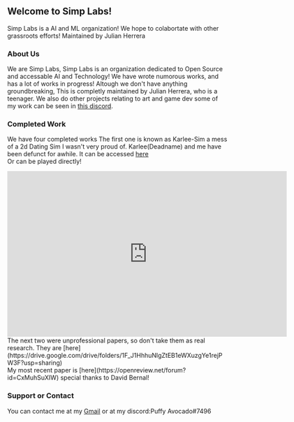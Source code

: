 ## Welcome to Simp Labs!

Simp Labs is a AI and ML organization! We hope to colabortate with other grassroots efforts! 
Maintained by Julian Herrera

### About Us

We are Simp Labs, Simp Labs is an organization dedicated to Open Source and accessable AI and Technology! 
We have wrote numorous works, and has a lot of works in progress!
Altough we don't have anything groundbreaking, This is completly maintained by Julian Herrera, who is a teenager.
We also do other projects relating to art and game dev some of my work can be seen in [this discord](https://discord.gg/f7BByBUZHX).

### Completed Work

We have four completed works
The first one is known as Karlee-Sim a mess of a 2d Dating Sim I wasn't very proud of. Karlee(Deadname) and me have been defunct for awhile.
It can be accessed [here](https://puffy310.itch.io/karleesim) <br/>
Or can be played directly! 
<iframe src="https://itch.io/embed-upload/4077513?color=2b2d3e" allowfullscreen="" width="640" height="380" frameborder="0"><a href="https://puffy310.itch.io/karleesim">Play Karlee Sim on itch.io</a></iframe>
The next two were unprofessional papers, so don't take them as real research.
They are [here](https://drive.google.com/drive/folders/1F_J1HhhuNlgZtEB1eWXuzgYe1rejPW3F?usp=sharing) <br/>
My most recent paper is [here](https://openreview.net/forum?id=CxMuhSuXIW) special thanks to David Bernal! <br/>

### Support or Contact

You can contact me at my [Gmail](mailto:blueyboi123@gmail.com) or at my discord:Puffy Avocado#7496
